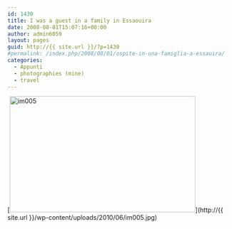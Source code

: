 ```yaml
---
id: 1430
title: I was a guest in a family in Essaouira
date: 2008-08-01T15:07:16+00:00
author: admin6059
layout: pages
guid: http://{{ site.url }}/?p=1430
#permalink: /index.php/2008/08/01/ospite-in-una-famiglia-a-essauira/
categories:
  - Appunti
  - photographies (mine)
  - travel
---
```

[<img class="aligncenter size-full wp-image-1429" title="im005" src="http://{{ site.url }}/wp-content/uploads/2010/06/im005.jpg" alt="im005" width="416" height="261" srcset="http://{{ site.url }}/wp-content/uploads/2010/06/im005.jpg 416w, http://{{ site.url }}/wp-content/uploads/2010/06/im005-300x188.jpg 300w" sizes="(max-width: 416px) 100vw, 416px" />](http://{{ site.url }}/wp-content/uploads/2010/06/im005.jpg)